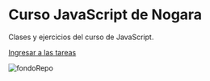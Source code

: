 # Curso JavaScript de Nogara

Clases y ejercicios del curso de JavaScript.

[Ingresar a las tareas](https://norbjz.github.io/nogara/)

![fondoRepo](https://i.ibb.co/TTCLMzw/nogara.png)
